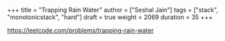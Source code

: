 +++
title = "Trapping Rain Water"
author = ["Seshal Jain"]
tags = ["stack", "monotonicstack", "hard"]
draft = true
weight = 2069
duration = 35
+++

<https://leetcode.com/problems/trapping-rain-water>
